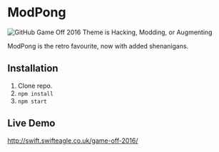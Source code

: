 # ModPong

![GitHub Game Off 2016 Theme is Hacking, Modding, or Augmenting](https://cloud.githubusercontent.com/assets/121322/19498019/d8827370-9543-11e6-82d8-6da822b6147b.png)

ModPong is the retro favourite, now with added shenanigans.

## Installation

1. Clone repo.
2. `npm install`
3. `npm start`

## Live Demo

http://swift.swifteagle.co.uk/game-off-2016/
